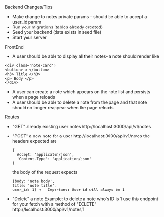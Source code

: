 Backend Changes/Tips
 * Make change to notes private params - should be able to accept a user_id param
 * Run your migrations (tables already created)
 * Seed your backend (data exists in seed file)
 * Start your server

FrontEnd
* A user should be able to display all their notes- a note should render like
```
<div class='note-card'>
<button> x </button>
<h3> Title </h3>
<p> Body </p>
</div>
```
* A user can create a note which appears on the note list and persists when a page reloads
* A user should be able to delete a note from the page and that note should no longer reappear when the page reloads

Routes
* "GET" already existing user notes
  http://localhost:3000/api/v1/notes
* "POST" a new note for a user
  http://localhost:3000/api/v1/notes
  the headers expected are
  ```
  {
    Accept: 'applicaton/json',
    'Content-Type': 'application/json'
  }
  ```
  the body of the request expects
  ```
  {body: 'note body',
  title: 'note title',
  user_id: 1} <-- Important: User id will always be 1
  ```

* "Delete" a note
Example: to delete a note who's ID is 1 use this endpoint for your fetch with a method of "DELETE" http://localhost:3000/api/v1/notes/1

